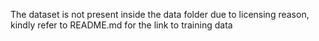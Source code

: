 The dataset is not present inside the data folder due to licensing reason, kindly refer to README.md for the link to training data